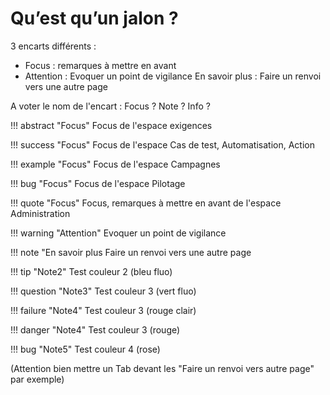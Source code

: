 # Qu’est qu’un jalon ?

3 encarts différents :

 - Focus : remarques à mettre en avant 
 - Attention : Evoquer un point de vigilance 
   En savoir plus : Faire un renvoi vers une autre page

A voter le nom de l'encart :  Focus ? Note ? Info ?



!!! abstract "Focus" 
	Focus de l'espace exigences
	
!!! success "Focus" 
	Focus de l'espace Cas de test, Automatisation, Action

!!! example "Focus" 
	Focus de l'espace Campagnes

!!! bug "Focus" 
	Focus de l'espace Pilotage
	
!!! quote "Focus" 
	Focus, remarques à mettre en avant de l'espace Administration

!!! warning "Attention" 
	Evoquer un point de vigilance

!!! note "En savoir plus
	Faire un renvoi vers une autre page

!!! tip "Note2"
	Test couleur 2 (bleu fluo)

!!! question "Note3"
	Test couleur 3 (vert fluo)
	
!!! failure "Note4"
	Test couleur 3 (rouge clair)
	
!!! danger "Note4"
	Test couleur 3 (rouge)

!!! bug "Note5"
	Test couleur 4 (rose)
	



(Attention bien mettre un Tab devant les "Faire un renvoi vers autre page" par exemple)



<!--stackedit_data:
eyJoaXN0b3J5IjpbLTg1OTkzMjI5MSw4ODQxMjI1NDksMTA1ND
Q3Mjg2MCwtNzQ0MTA1Nzg4LDM3Mzk5MjIzOCwtMTIwMDQwOTEx
MiwtMTQzODQ3NjUzOSwxOTQ3MjI5MzEzLC02Mzg5ODgxMzUsLT
MyMzkxOTgzMSwyMDMwMTc2NTY5XX0=
-->